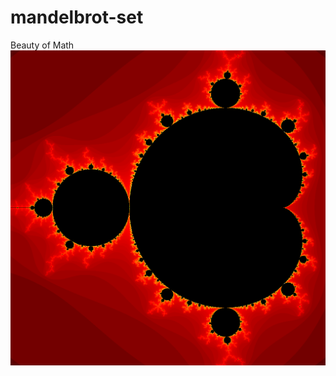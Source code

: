 # mandelbrot-set

Beauty of Math
![mandelbrot basic](https://github.com/annisat/mandelbrot-set/blob/main/mandelbrot_ice_series/-0.5%2B0j_1_flame.png)
